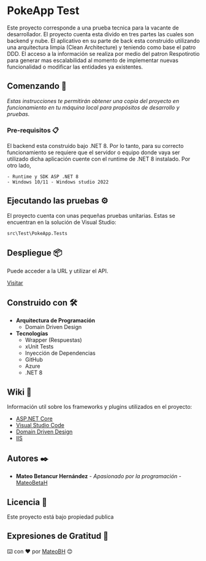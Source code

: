 # PokeApp Test

Este proyecto corresponde a una prueba tecnica para la vacante de desarrollador. El proyecto cuenta esta divido en tres partes las cuales son backend y nube.
El aplicativo en su parte de back esta construido utilizando una arquitectura limpia (Clean Architecture) y teniendo como base el patro DDD. El acceso a la información se realiza por medio del patron Respotirotio para generar mas escalabilidad al momento de implementar nuevas funcionalidad o modificar las entidades ya existentes.

## Comenzando 🚀

_Estas instrucciones te permitirán obtener una copia del proyecto en funcionamiento en tu máquina local para propósitos de desarrollo y pruebas._

### Pre-requisitos 📋

El backend esta construido bajo .NET 8. Por lo tanto, para su correcto funcionamiento se requiere que el servidor o equipo donde vaya ser utilizado dicha aplicación cuente con el runtime de .NET 8 instalado. Por otro lado,

```
- Runtime y SDK ASP .NET 8
- Windows 10/11 - Windows studio 2022
```

## Ejecutando las pruebas ⚙️

El proyecto cuenta con unas pequeñas pruebas unitarias. Estas se encuentran en la solución de Visual Studio:
```
src\Test\PokeApp.Tests
```
## Despliegue 📦
Puede acceder a la URL y utilizar el API.

[Visitar](https://pokeapi-dugddsfufwd4afa0.eastus-01.azurewebsites.net/swagger/index.html)

## Construido con 🛠️

* **Arquitectura de Programación**
    * Domain Driven Design
* **Tecnologías**
    * Wrapper (Respuestas)
    * xUnit Tests
    * Inyección de Dependencias
    * GitHub
    * Azure
    * .NET 8

## Wiki 📖

Información util sobre los frameworks y plugins utilizados en el proyecto:

- [ASP.NET Core](https://github.com/aspnet/Home)
- [Visual Studio Code](https://github.com/Microsoft/vscode)
- [Domain Driven Design](https://redis.io/glossary/domain-driven-design-ddd/)
- [IIS](https://www.c-sharpcorner.com/article/deply-of-a-angular-application-on-iis/)

## Autores ✒️

* **Mateo Betancur Hernández** - *Apasionado por la programación* - [MateoBetaH](https://www.linkedin.com/in/mateobetah/)

## Licencia 📄
Este proyecto está bajo propiedad publica

## Expresiones de Gratitud 🎁

⌨️ con ❤️ por [MateoBH](#) 😊

